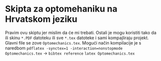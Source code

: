 # Skipta za optomehaniku na Hrvatskom jeziku
Pravim ovu skiptu jer mislim da će mi trebati. Ostali je mogu koristiti tako da ili skinu `*.PDF` datoteku ili sve `*.tex` datoteke i sami kompajliraju projekt.
Glavni file se zove `Optomechanics.tex`. Mogući način kompilacije je s naredbom `pdflatex -synctex=1 -interaction=nonstopmode Optomechanics.tex` -> `bibtex reference` 
`latex Optomechanics.tex`
